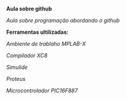 **Aula sobre github**
  
*Aula sobre programação abordando o github*

**Ferramentas ultilizadas:**
 
*Ambiente de trablaho MPLAB-X*

*Compilador XC8* 

*Simulide*

*Proteus*

*Microcontrolador PIC16F887*
 
